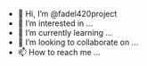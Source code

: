 - 👋 Hi, I’m @fadel420project
- 👀 I’m interested in ...
- 🌱 I’m currently learning ...
- 💞️ I’m looking to collaborate on ...
- 📫 How to reach me ...

<!---
fadel420project/fadel420project is a ✨ special ✨ repository because its `README.md` (this file) appears on your GitHub profile.
You can click the Preview link to take a look at your changes.
--->

